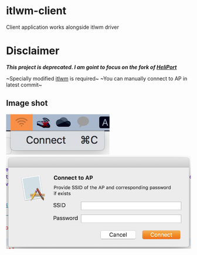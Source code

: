 # itlwm-client
Client application works alongside itlwm driver

# Disclaimer
***This project is deprecated. I am goint to focus on the fork of [HeliPort](https://github.com/gimdh/heliport)***

~Specially modified [itlwm](https://github.com/gimdh/itlwm) is required~
~You can manually connect to AP in latest commit~

## Image shot
<img src="https://raw.githubusercontent.com/gimdh/itlwm-client/master/Sample%20Image/%EC%8A%A4%ED%81%AC%EB%A6%B0%EC%83%B7%202020-06-10%20%EC%98%A4%ED%9B%84%2011.53.33.png">
<img src="https://raw.githubusercontent.com/gimdh/itlwm-client/master/Sample%20Image/%EC%8A%A4%ED%81%AC%EB%A6%B0%EC%83%B7%202020-06-10%20%EC%98%A4%ED%9B%84%2011.53.41.png">

